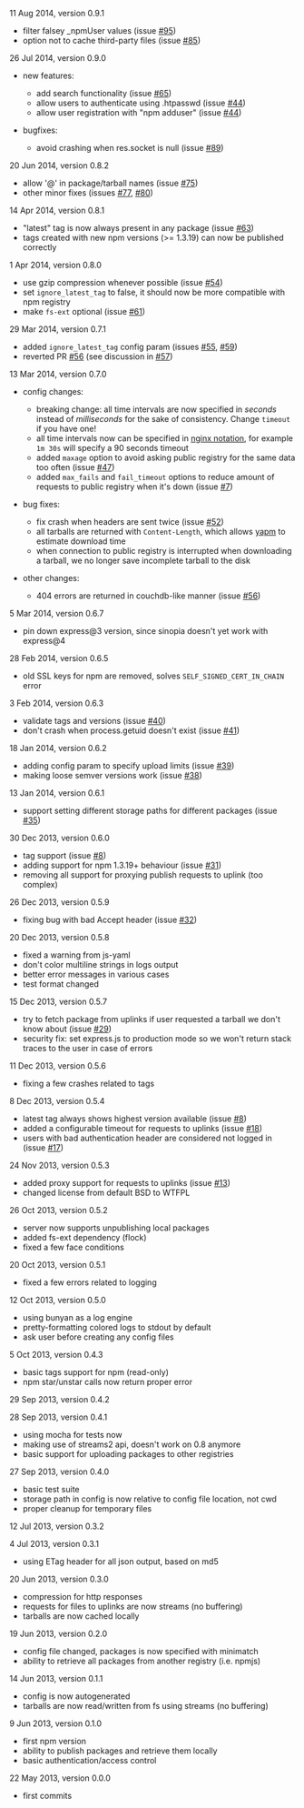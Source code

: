
11 Aug 2014, version 0.9.1

- filter falsey _npmUser values (issue [#95](https://github.com/rlidwka/sinopia/pull/95))
- option not to cache third-party files (issue [#85](https://github.com/rlidwka/sinopia/issues/85))

26 Jul 2014, version 0.9.0

- new features:
  - add search functionality (issue [#65](https://github.com/rlidwka/sinopia/pull/65))
  - allow users to authenticate using .htpasswd (issue [#44](https://github.com/rlidwka/sinopia/issues/44))
  - allow user registration with "npm adduser" (issue [#44](https://github.com/rlidwka/sinopia/issues/44))

- bugfixes:
  - avoid crashing when res.socket is null (issue [#89](https://github.com/rlidwka/sinopia/issues/89))

20 Jun 2014, version 0.8.2

- allow '@' in package/tarball names (issue [#75](https://github.com/rlidwka/sinopia/issues/75))
- other minor fixes (issues [#77](https://github.com/rlidwka/sinopia/issues/77), [#80](https://github.com/rlidwka/sinopia/issues/80))

14 Apr 2014, version 0.8.1

- "latest" tag is now always present in any package (issue [#63](https://github.com/rlidwka/sinopia/issues/63))
- tags created with new npm versions (>= 1.3.19) can now be published correctly

1 Apr 2014, version 0.8.0

- use gzip compression whenever possible (issue [#54](https://github.com/rlidwka/sinopia/issues/54))
- set `ignore_latest_tag` to false, it should now be more compatible with npm registry
- make `fs-ext` optional (issue [#61](https://github.com/rlidwka/sinopia/issues/61))

29 Mar 2014, version 0.7.1

- added `ignore_latest_tag` config param (issues [#55](https://github.com/rlidwka/sinopia/issues/55), [#59](https://github.com/rlidwka/sinopia/issues/59))
- reverted PR [#56](https://github.com/rlidwka/sinopia/issues/56) (see discussion in [#57](https://github.com/rlidwka/sinopia/issues/57))

13 Mar 2014, version 0.7.0

- config changes:
  - breaking change: all time intervals are now specified in *seconds* instead of *milliseconds* for the sake of consistency. Change `timeout` if you have one!
  - all time intervals now can be specified in [nginx notation](http://wiki.nginx.org/ConfigNotation), for example `1m 30s` will specify a 90 seconds timeout
  - added `maxage` option to avoid asking public registry for the same data too often (issue [#47](https://github.com/rlidwka/sinopia/issues/47))
  - added `max_fails` and `fail_timeout` options to reduce amount of requests to public registry when it's down (issue [#7](https://github.com/rlidwka/sinopia/issues/7))

- bug fixes:
  - fix crash when headers are sent twice (issue [#52](https://github.com/rlidwka/sinopia/issues/52))
  - all tarballs are returned with `Content-Length`, which allows [yapm](https://github.com/rlidwka/yapm) to estimate download time
  - when connection to public registry is interrupted when downloading a tarball, we no longer save incomplete tarball to the disk

- other changes:
  - 404 errors are returned in couchdb-like manner (issue [#56](https://github.com/rlidwka/sinopia/issues/56))

5 Mar 2014, version 0.6.7

- pin down express@3 version, since sinopia doesn't yet work with express@4

28 Feb 2014, version 0.6.5

- old SSL keys for npm are removed, solves `SELF_SIGNED_CERT_IN_CHAIN` error

3 Feb 2014, version 0.6.3

- validate tags and versions (issue [#40](https://github.com/rlidwka/sinopia/issues/40))
- don't crash when process.getuid doesn't exist (issue [#41](https://github.com/rlidwka/sinopia/issues/41))

18 Jan 2014, version 0.6.2

- adding config param to specify upload limits (issue [#39](https://github.com/rlidwka/sinopia/issues/39))
- making loose semver versions work (issue [#38](https://github.com/rlidwka/sinopia/issues/38))

13 Jan 2014, version 0.6.1

- support setting different storage paths for different packages (issue [#35](https://github.com/rlidwka/sinopia/issues/35))

30 Dec 2013, version 0.6.0

- tag support (issue [#8](https://github.com/rlidwka/sinopia/issues/8))
- adding support for npm 1.3.19+ behaviour (issue [#31](https://github.com/rlidwka/sinopia/issues/31))
- removing all support for proxying publish requests to uplink (too complex)

26 Dec 2013, version 0.5.9

- fixing bug with bad Accept header (issue [#32](https://github.com/rlidwka/sinopia/issues/32))

20 Dec 2013, version 0.5.8

- fixed a warning from js-yaml
- don't color multiline strings in logs output
- better error messages in various cases
- test format changed

15 Dec 2013, version 0.5.7

- try to fetch package from uplinks if user requested a tarball we don't know about (issue [#29](https://github.com/rlidwka/sinopia/issues/29))
- security fix: set express.js to production mode so we won't return stack traces to the user in case of errors

11 Dec 2013, version 0.5.6

- fixing a few crashes related to tags

8 Dec 2013, version 0.5.4

- latest tag always shows highest version available (issue [#8](https://github.com/rlidwka/sinopia/issues/8))
- added a configurable timeout for requests to uplinks (issue [#18](https://github.com/rlidwka/sinopia/issues/18))
- users with bad authentication header are considered not logged in (issue [#17](https://github.com/rlidwka/sinopia/issues/17))

24 Nov 2013, version 0.5.3

- added proxy support for requests to uplinks (issue [#13](https://github.com/rlidwka/sinopia/issues/13))
- changed license from default BSD to WTFPL

26 Oct 2013, version 0.5.2

- server now supports unpublishing local packages
- added fs-ext dependency (flock)
- fixed a few face conditions

20 Oct 2013, version 0.5.1

- fixed a few errors related to logging

12 Oct 2013, version 0.5.0

- using bunyan as a log engine
- pretty-formatting colored logs to stdout by default
- ask user before creating any config files

5 Oct 2013, version 0.4.3

- basic tags support for npm (read-only)
- npm star/unstar calls now return proper error

29 Sep 2013, version 0.4.2

28 Sep 2013, version 0.4.1

- using mocha for tests now
- making use of streams2 api, doesn't work on 0.8 anymore
- basic support for uploading packages to other registries

27 Sep 2013, version 0.4.0

- basic test suite
- storage path in config is now relative to config file location, not cwd
- proper cleanup for temporary files

12 Jul 2013, version 0.3.2

4 Jul 2013, version 0.3.1

- using ETag header for all json output, based on md5

20 Jun 2013, version 0.3.0

- compression for http responses
- requests for files to uplinks are now streams (no buffering)
- tarballs are now cached locally

19 Jun 2013, version 0.2.0

- config file changed, packages is now specified with minimatch
- ability to retrieve all packages from another registry (i.e. npmjs)

14 Jun 2013, version 0.1.1

- config is now autogenerated
- tarballs are now read/written from fs using streams (no buffering)

9 Jun 2013, version 0.1.0

- first npm version
- ability to publish packages and retrieve them locally
- basic authentication/access control

22 May 2013, version 0.0.0

- first commits

